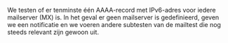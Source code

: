 We testen of er tenminste één AAAA-record met IPv6-adres voor iedere mailserver (MX) is. In het geval er geen mailserver is gedefinieerd, geven we een notificatie en we voeren andere subtesten van de mailtest die nog steeds relevant zijn gewoon uit.
